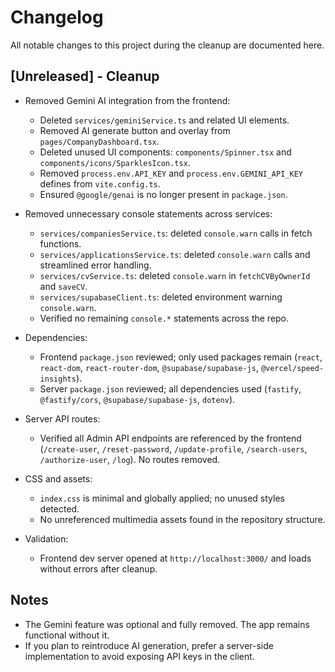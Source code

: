 # Changelog

All notable changes to this project during the cleanup are documented here.

## [Unreleased] - Cleanup

- Removed Gemini AI integration from the frontend:
  - Deleted `services/geminiService.ts` and related UI elements.
  - Removed AI generate button and overlay from `pages/CompanyDashboard.tsx`.
  - Deleted unused UI components: `components/Spinner.tsx` and `components/icons/SparklesIcon.tsx`.
  - Removed `process.env.API_KEY` and `process.env.GEMINI_API_KEY` defines from `vite.config.ts`.
  - Ensured `@google/genai` is no longer present in `package.json`.

- Removed unnecessary console statements across services:
  - `services/companiesService.ts`: deleted `console.warn` calls in fetch functions.
  - `services/applicationsService.ts`: deleted `console.warn` calls and streamlined error handling.
  - `services/cvService.ts`: deleted `console.warn` in `fetchCVByOwnerId` and `saveCV`.
  - `services/supabaseClient.ts`: deleted environment warning `console.warn`.
  - Verified no remaining `console.*` statements across the repo.

- Dependencies:
  - Frontend `package.json` reviewed; only used packages remain (`react`, `react-dom`, `react-router-dom`, `@supabase/supabase-js`, `@vercel/speed-insights`).
  - Server `package.json` reviewed; all dependencies used (`fastify`, `@fastify/cors`, `@supabase/supabase-js`, `dotenv`).

- Server API routes:
  - Verified all Admin API endpoints are referenced by the frontend (`/create-user`, `/reset-password`, `/update-profile`, `/search-users`, `/authorize-user`, `/log`). No routes removed.

- CSS and assets:
  - `index.css` is minimal and globally applied; no unused styles detected.
  - No unreferenced multimedia assets found in the repository structure.

- Validation:
  - Frontend dev server opened at `http://localhost:3000/` and loads without errors after cleanup.

## Notes
- The Gemini feature was optional and fully removed. The app remains functional without it.
- If you plan to reintroduce AI generation, prefer a server-side implementation to avoid exposing API keys in the client.